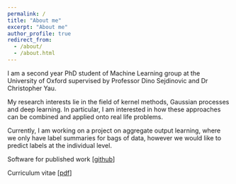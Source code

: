 ```yaml
---
permalink: /
title: "About me"
excerpt: "About me"
author_profile: true
redirect_from: 
  - /about/
  - /about.html
---
```

I am a second year PhD student of Machine Learning group at the University of Oxford supervised by Professor Dino Sejdinovic and Dr Christopher Yau. 

My research interests lie in the field of kernel methods, Gaussian processes and deep learning. In particular, I am interested in how these approaches can be combined and applied onto real life problems. 

Currently, I am working on a project on aggregate output learning, where we only have label summaries for bags of data, however we would like to predict labels at the individual level.

Software for published work [[github](https://github.com/hcllaw/phase_learn)]

Curriculum vitae [[pdf](http://hcllaw.github.io/files/law_4.pdf)]

